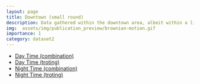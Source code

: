 ```yaml
---
layout: page
title: Downtown (small round)
description: Data gathered within the downtown area, albeit within a limited scope.
img:  assets/img/publication_preview/brownian-motion.gif
importance: 1
category: dataset2
---
```


- [Day Time (combination)](https://drive.google.com/file/d/1nBIDeRC0Umox0lO-pYiuBGe6_igb4es-/view?usp=drive_link)
- [Day Time (troting)](https://drive.google.com/file/d/1nBIDeRC0Umox0lO-pYiuBGe6_igb4es-/view?usp=drive_link)
- [Night Time (combination)](https://drive.google.com/file/d/1EY-39NZnS9E_6ukYIb_UUz1d7dfPhrkW/view?usp=drive_link)
- [Night Time (troting)](https://drive.google.com/file/d/1MvWkzphOIK5XXxMDzX9e4JcT6EdB8NlF/view?usp=drive_link)


